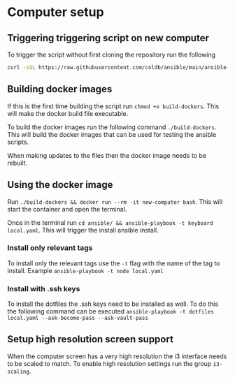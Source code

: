 # Computer setup

## Triggering triggering script on new computer

To trigger the script without first cloning the repository run the following 

```bash
curl -sSL https://raw.githubusercontent.com/coldb/ansible/main/ansible-run | sh
```

## Building docker images

If this is the first time building the script run `chmod +x build-dockers`. This will make the docker build file executable.

To build the docker images run the following command `./build-dockers`. This will build the docker images that can be used for testing the ansible scripts. 

When making updates to the files then the docker image needs to be rebuilt.

## Using the docker image

Run `./build-dockers && docker run --rm -it new-computer bash`. This will start the container and open the terminal.

Once in the terminal run `cd ansible/ && ansible-playbook -t keyboard local.yaml`. This will trigger the install ansible install.

### Install only relevant tags

To install only the relevant tags use the `-t` flag with the name of the tag to install. Example `ansible-playbook -t node local.yaml`

### Install with .ssh keys

To install the dotfiles the .ssh keys need to be installed as well. To do this the following command can be executed `ansible-playbook -t dotfiles local.yaml --ask-become-pass --ask-vault-pass`

## Setup high resolution screen support

When the computer screen has a very high resolution the i3 interface needs to be scaled to match. To enable high resolution settings run the group `i3-scaling`.

